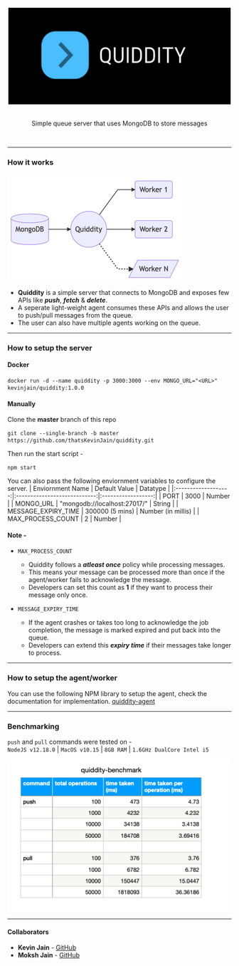 <div align="center">
  <br/>
  <img src="./assets/logo.png" width="500" />
  <br/>
  <br/>
  <p>
    Simple queue server that uses MongoDB to store messages
  </p>
  <br/>
</div>

---
### How it works

<div align="left">
  <img src="./assets/workflow.png" width="400" />
</div>

- **Quiddity** is a simple server that connects to MongoDB and exposes few APIs like __*push*__, __*fetch*__ & __*delete*__.
- A seperate light-weight agent consumes these APIs and allows the user to push/pull messages from the queue.
- The user can also have multiple agents working on the queue.

---
### How to setup the server
#### Docker
```
docker run -d --name quiddity -p 3000:3000 --env MONGO_URL="<URL>" kevinjain/quiddity:1.0.0
```

#### Manually
Clone the __master__ branch of this repo
```
git clone --single-branch -b master https://github.com/thatsKevinJain/quiddity.git
```

Then run the start script -
```
npm start
```

You can also pass the following enviornment variables to configure the server.
|   Enviornment Name  |         Default Value        |      Datatype      |
|:-------------------:|:----------------------------:|:------------------:|
|         PORT        |             3000             |       Number       |
|      MONGO_URL      | "mongodb://localhost:27017/" |       String       |
| MESSAGE_EXPIRY_TIME |        300000 (5 mins)       | Number (in millis) |
|  MAX_PROCESS_COUNT  |               2              |       Number       |

#### Note -

- `MAX_PROCESS_COUNT`
	- Quiddity follows a __*atleast once*__ policy while processing messages.
	- This means your message can be processed more than once if the agent/worker fails to acknowledge the message.
  - Developers can set this count as **1** if they want to process their message only once.

- `MESSAGE_EXPIRY_TIME`
	- If the agent crashes or takes too long to acknowledge the job completion, the message is marked expired and put back into the queue.
	- Developers can extend this __*expiry time*__ if their messages take longer to process.

---
### How to setup the agent/worker
You can use the following NPM library to setup the agent, check the documentation for implementation.
[quiddity-agent](https://www.npmjs.com/package/quiddity-agent)

---
### Benchmarking
`push` and `pull` commands were tested on -   
`NodeJS v12.18.0` | `MacOS v10.15` | `8GB RAM` | `1.6GHz DualCore Intel i5`
<div align="left">
  <img src="./assets/quiddity-benchmark.png" width="500" />
</div>

---
#### Collaborators
* **Kevin Jain** - [GitHub](https://github.com/thatsKevinJain)
* **Moksh Jain** - [GitHub](https://github.com/mokshhh22)